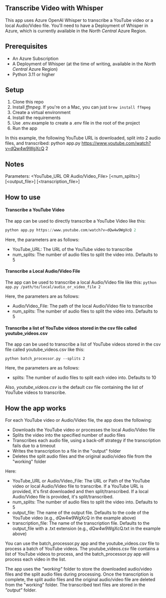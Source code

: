 ## Transcribe Video with Whisper

This app uses Azure OpenAI Whisper to transcribe a YouTube video or a local Audio/Video file. You'll need to have a Deployment of Whisper in Azure, which is currently available in the *North Central* Azure Region.

## Prerequisites

- An Azure Subscription
- A Deployment of Whisper (at the time of writing, available in the *North Central* Azure Region)
- Python 3.11 or higher

## Setup

1. Clone this repo
2. Install *ffmpeg*. If you're on a Mac, you can just `brew install ffmpeg`
3. Create a virtual environment
4. Install the requirements
5. Use .env.example to create a .env file in the root of the project
6. Run the app

In this example, the following YouTube URL is downloaded, split into 2 audio files, and transcribed:
python app.py https://www.youtube.com/watch?v=dQw4w9WgXcQ 2

## Notes

Parameters: <YouTube_URL OR Audio/Video_File> [<num_splits>] [<output_file>] [<transcription_file>]

## How to use

#### Transcribe a YouTube Video

The app can be used to directly transcribe a YouTube Video like this:

```python
python app.py https://www.youtube.com/watch?v=dQw4w9WgXcQ 2
```

Here, the parameters are as follows:

- YouTube_URL: The URL of the YouTube video to transcribe
- num_splits: The number of audio files to split the video into. Defaults to 5

#### Transcribe a Local Audio/Video File
The app can be used to transcribe a local Audio/Video file like this:
```python app.py /path/to/local/audio_or_video_file 2```

Here, the parameters are as follows:

- Audio/Video_File: The path of the local Audio/Video file to transcribe
- num_splits: The number of audio files to split the video into. Defaults to 5


#### Transcribe a list of YouTube videos stored in the csv file called youtube_videos.csv
The app can be used to transcribe a list of YouTube videos stored in the csv file called youtube_videos.csv like this:

```python batch_processor.py --splits 2```

Here, the parameters are as follows:

- splits: The number of audio files to split each video into. Defaults to 10

Also, *youtube_videos.csv* is the default csv file containing the list of YouTube videos to transcribe.


## How the app works
For each YouTube video or Audio/Video file, the app does the following:

- Downloads the YouTube video or processes the local Audio/Video file
- Splits the video into the specified number of audio files
- Transcribes each audio file, using a back-off strategy if the transcription fails due to a timeout
- Writes the transcription to a file in the "output" folder
- Deletes the split audio files and the original audio/video file from the "working" folder

Here:

- YouTube_URL or Audio/Video_File: The URL or Path of the YouTube video or local Audio/Video file to transcribe. If a YouTube URL is provided, it's first downloaded and then split/transcribed. If a local Audio/Video file is provided, it's split/transcribed.
- num_splits: The number of audio files to split the video into. Defaults to 5
- output_file: The name of the output file. Defaults to the code of the YouTube video (e.g., dQw4w9WgXcQ in the example above)
- transcription_file: The name of the transcription file. Defaults to the output_file with a .txt extension (e.g., dQw4w9WgXcQ.txt in the example above)

You can use the batch_processor.py app and the youtube_videos.csv file to process a batch of YouTube videos. The youtube_videos.csv file contains a list of YouTube videos to process, and the batch_processor.py app will process each video in the list.

The app uses the *"working"* folder to store the downloaded audio/video files and the split audio files during processing. Once the transcription is complete, the split audio files and the original audio/video file are deleted from the "working" folder. The transcribed text files are stored in the *"output"* folder.

